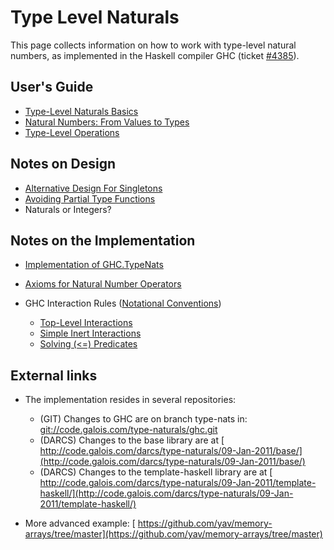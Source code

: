 # Type Level Naturals


This page collects information on how to work with type-level natural numbers, as implemented in the Haskell compiler GHC (ticket [\#4385](https://gitlab.haskell.org//ghc/ghc/issues/4385)).

## User's Guide

- [Type-Level Naturals Basics](type-nats/basics)
- [Natural Numbers: From Values to Types](type-nats/naturals)
- [Type-Level Operations](type-nats/operations)

## Notes on Design

- [Alternative Design For Singletons](type-nats/alternative-singletons)
- [Avoiding Partial Type Functions](type-nats/avoiding-partial-type-functions)
- Naturals or Integers?

## Notes on the Implementation

- [Implementation of GHC.TypeNats](type-nats/implementation)
- [Axioms for Natural Number Operators](type-nats/axioms)
- GHC Interaction Rules ([Notational Conventions](type-nats/rule-notation))

  - [Top-Level Interactions](type-nats/interact1)
  - [Simple Inert Interactions](type-nats/interact2)
  - [Solving (\<=) Predicates](type-nats/leq)

## External links

- The implementation resides in several repositories:

  - (GIT) Changes to GHC are on branch type-nats in: [ git://code.galois.com/type-naturals/ghc.git](git://code.galois.com/type-naturals/ghc.git)
  - (DARCS) Changes to the base library are at [ http://code.galois.com/darcs/type-naturals/09-Jan-2011/base/](http://code.galois.com/darcs/type-naturals/09-Jan-2011/base/)
  - (DARCS) Changes to the template-haskell library are at [ http://code.galois.com/darcs/type-naturals/09-Jan-2011/template-haskell/](http://code.galois.com/darcs/type-naturals/09-Jan-2011/template-haskell/)

- More advanced example: [ https://github.com/yav/memory-arrays/tree/master](https://github.com/yav/memory-arrays/tree/master)